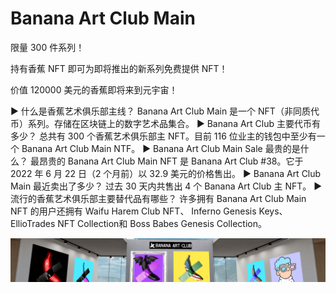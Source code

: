 # Banana Art Club Main

限量 300 件系列！

持有香蕉 NFT 即可为即将推出的新系列免费提供 NFT！

价值 120000 美元的香蕉即将来到元宇宙！

▶ 什么是香蕉艺术俱乐部主线？
Banana Art Club Main 是一个 NFT（非同质代币）系列。存储在区块链上的数字艺术品集合。
▶ Banana Art Club 主要代币有多少？
总共有 300 个香蕉艺术俱乐部主 NFT。目前 116 位业主的钱包中至少有一个 Banana Art Club Main NTF。
▶ Banana Art Club Main Sale 最贵的是什么？
最昂贵的 Banana Art Club Main NFT 是 Banana Art Club #38。它于 2022 年 6 月 22 日（2 个月前）以 32.9 美元的价格售出。
▶ Banana Art Club Main 最近卖出了多少？
过去 30 天内共售出 4 个 Banana Art Club 主 NFT。
▶ 流行的香蕉艺术俱乐部主要替代品有哪些？
许多拥有 Banana Art Club Main NFT 的用户还拥有 Waifu Harem Club NFT、 Inferno Genesis Keys、 EllioTrades NFT Collection和 Boss Babes Genesis Collection。

![nft](unnamed.png)
